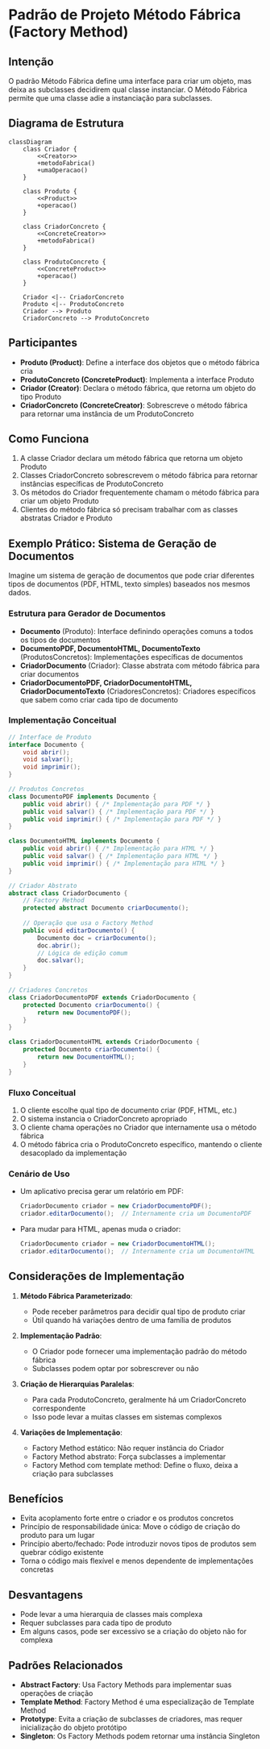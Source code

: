 # Padrão de Projeto Método Fábrica (Factory Method)

## Intenção

O padrão Método Fábrica define uma interface para criar um objeto, mas deixa as subclasses decidirem qual classe
instanciar. O Método Fábrica permite que uma classe adie a instanciação para subclasses.

## Diagrama de Estrutura

```mermaid
classDiagram
    class Criador {
        <<Creator>>
        +metodoFabrica()
        +umaOperacao()
    }

    class Produto {
        <<Product>>
        +operacao()
    }

    class CriadorConcreto {
        <<ConcreteCreator>>
        +metodoFabrica()
    }

    class ProdutoConcreto {
        <<ConcreteProduct>>
        +operacao()
    }

    Criador <|-- CriadorConcreto
    Produto <|-- ProdutoConcreto
    Criador --> Produto
    CriadorConcreto --> ProdutoConcreto
```

## Participantes

- **Produto (Product)**: Define a interface dos objetos que o método fábrica cria
- **ProdutoConcreto (ConcreteProduct)**: Implementa a interface Produto
- **Criador (Creator)**: Declara o método fábrica, que retorna um objeto do tipo Produto
- **CriadorConcreto (ConcreteCreator)**: Sobrescreve o método fábrica para retornar uma instância de um ProdutoConcreto

## Como Funciona

1. A classe Criador declara um método fábrica que retorna um objeto Produto
2. Classes CriadorConcreto sobrescrevem o método fábrica para retornar instâncias específicas de ProdutoConcreto
3. Os métodos do Criador frequentemente chamam o método fábrica para criar um objeto Produto
4. Clientes do método fábrica só precisam trabalhar com as classes abstratas Criador e Produto

## Exemplo Prático: Sistema de Geração de Documentos

Imagine um sistema de geração de documentos que pode criar diferentes tipos de documentos (PDF, HTML, texto simples)
baseados nos mesmos dados.

### Estrutura para Gerador de Documentos

- **Documento** (Produto): Interface definindo operações comuns a todos os tipos de documentos
- **DocumentoPDF, DocumentoHTML, DocumentoTexto** (ProdutosConcretos): Implementações específicas de documentos
- **CriadorDocumento** (Criador): Classe abstrata com método fábrica para criar documentos
- **CriadorDocumentoPDF, CriadorDocumentoHTML, CriadorDocumentoTexto** (CriadoresConcretos): Criadores específicos que
  sabem como criar cada tipo de documento

### Implementação Conceitual

```java
// Interface de Produto
interface Documento {
    void abrir();
    void salvar();
    void imprimir();
}

// Produtos Concretos
class DocumentoPDF implements Documento {
    public void abrir() { /* Implementação para PDF */ }
    public void salvar() { /* Implementação para PDF */ }
    public void imprimir() { /* Implementação para PDF */ }
}

class DocumentoHTML implements Documento {
    public void abrir() { /* Implementação para HTML */ }
    public void salvar() { /* Implementação para HTML */ }
    public void imprimir() { /* Implementação para HTML */ }
}

// Criador Abstrato
abstract class CriadorDocumento {
    // Factory Method
    protected abstract Documento criarDocumento();
    
    // Operação que usa o Factory Method
    public void editarDocumento() {
        Documento doc = criarDocumento();
        doc.abrir();
        // Lógica de edição comum
        doc.salvar();
    }
}

// Criadores Concretos
class CriadorDocumentoPDF extends CriadorDocumento {
    protected Documento criarDocumento() {
        return new DocumentoPDF();
    }
}

class CriadorDocumentoHTML extends CriadorDocumento {
    protected Documento criarDocumento() {
        return new DocumentoHTML();
    }
}
```

### Fluxo Conceitual

1. O cliente escolhe qual tipo de documento criar (PDF, HTML, etc.)
2. O sistema instancia o CriadorConcreto apropriado
3. O cliente chama operações no Criador que internamente usa o método fábrica
4. O método fábrica cria o ProdutoConcreto específico, mantendo o cliente desacoplado da implementação

### Cenário de Uso

- Um aplicativo precisa gerar um relatório em PDF:
  ```java
  CriadorDocumento criador = new CriadorDocumentoPDF();
  criador.editarDocumento();  // Internamente cria um DocumentoPDF
  ```
- Para mudar para HTML, apenas muda o criador:
  ```java
  CriadorDocumento criador = new CriadorDocumentoHTML();
  criador.editarDocumento();  // Internamente cria um DocumentoHTML
  ```

## Considerações de Implementação

1. **Método Fábrica Parameterizado**:
    - Pode receber parâmetros para decidir qual tipo de produto criar
    - Útil quando há variações dentro de uma família de produtos

2. **Implementação Padrão**:
    - O Criador pode fornecer uma implementação padrão do método fábrica
    - Subclasses podem optar por sobrescrever ou não

3. **Criação de Hierarquias Paralelas**:
    - Para cada ProdutoConcreto, geralmente há um CriadorConcreto correspondente
    - Isso pode levar a muitas classes em sistemas complexos

4. **Variações de Implementação**:
    - Factory Method estático: Não requer instância do Criador
    - Factory Method abstrato: Força subclasses a implementar
    - Factory Method com template method: Define o fluxo, deixa a criação para subclasses

## Benefícios

- Evita acoplamento forte entre o criador e os produtos concretos
- Princípio de responsabilidade única: Move o código de criação do produto para um lugar
- Princípio aberto/fechado: Pode introduzir novos tipos de produtos sem quebrar código existente
- Torna o código mais flexível e menos dependente de implementações concretas

## Desvantagens

- Pode levar a uma hierarquia de classes mais complexa
- Requer subclasses para cada tipo de produto
- Em alguns casos, pode ser excessivo se a criação do objeto não for complexa

## Padrões Relacionados

- **Abstract Factory**: Usa Factory Methods para implementar suas operações de criação
- **Template Method**: Factory Method é uma especialização de Template Method
- **Prototype**: Evita a criação de subclasses de criadores, mas requer inicialização do objeto protótipo
- **Singleton**: Os Factory Methods podem retornar uma instância Singleton
